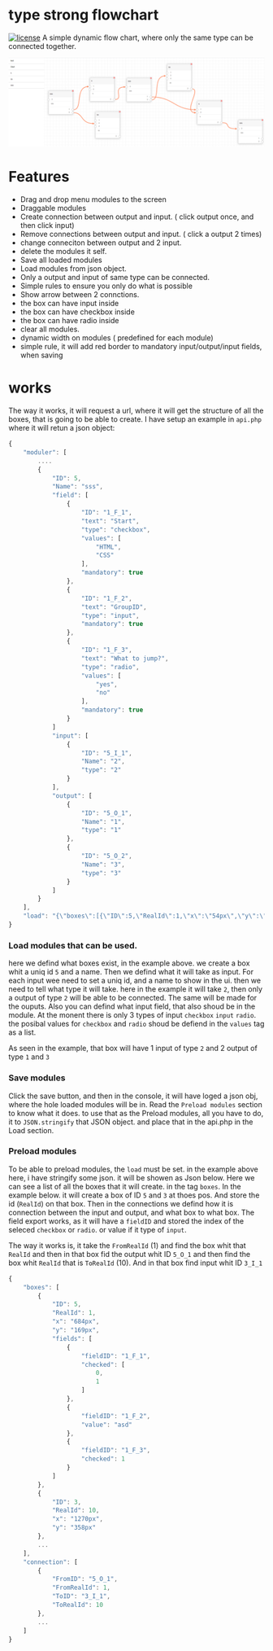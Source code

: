 # type strong flowchart

[![license](https://img.shields.io/badge/license-MIT-blue.svg)](LICENSE-MIT)
A simple dynamic flow chart, where only the same type can be connected together.

[![ex-010](images/demo.png)](https://github.com/quer/flow-chart-type-strong)

# Features
 * Drag and drop menu modules to the screen
 * Draggable modules
 * Create connection between output and input. ( click output once, and then click input)
 * Remove connections between output and input. ( click a output 2 times)
 * change conneciton between output and 2 input.
 * delete the modules it self.
 * Save all loaded modules
 * Load modules from json object.
 * Only a output and input of same type can be connected.
 * Simple rules to ensure you only do what is possible
 * Show arrow between 2 connctions.
 * the box can have input inside
 * the box can have checkbox inside
 * the box can have radio inside
 * clear all modules.
 * dynamic width on modules ( predefined for each module)
 * simple rule, it will add red border to mandatory input/output/input fields, when saving



# works
The way it works, it will request a url, where it will get the structure of all the boxes, that is going to be able to create. 
I have setup an example in `api.php` where it will retun a json object: 

```js
{
    "moduler": [
        ....
        {
            "ID": 5,
            "Name": "sss",
            "field": [
                {
                    "ID": "1_F_1",
                    "text": "Start",
                    "type": "checkbox",
                    "values": [
                        "HTML",
                        "CSS"
                    ],
                    "mandatory": true
                },
                {
                    "ID": "1_F_2",
                    "text": "GroupID",
                    "type": "input",
                    "mandatory": true
                },
                {
                    "ID": "1_F_3",
                    "text": "What to jump?",
                    "type": "radio",
                    "values": [
                        "yes",
                        "no"
                    ],
                    "mandatory": true
                }
            ]
            "input": [
                {
                    "ID": "5_I_1",
                    "Name": "2",
                    "type": "2"
                }
            ],
            "output": [
                {
                    "ID": "5_O_1",
                    "Name": "1",
                    "type": "1"
                },
                {
                    "ID": "5_O_2",
                    "Name": "3",
                    "type": "3"
                }
            ]
        }
    ],
    "load": "{\"boxes\":[{\"ID\":5,\"RealId\":1,\"x\":\"54px\",\"y\":\"69px\"},{\"ID\":4,\"RealId\":5,\"x\":\"342px\",\"y\":\"71px\"},{\"ID\":3,\"RealId\":10,\"x\":\"626px\",\"y\":\"78px\"},{\"ID\":5,\"RealId\":14,\"x\":\"912px\",\"y\":\"84px\"},{\"ID\":5,\"RealId\":18,\"x\":\"408px\",\"y\":\"445px\"},{\"ID\":4,\"RealId\":22,\"x\":\"851px\",\"y\":\"491px\"},{\"ID\":3,\"RealId\":27,\"x\":\"35px\",\"y\":\"456px\"}],\"connection\":[{\"FromID\":\"5_O_1\",\"FromRealId\":1,\"ToID\":\"4_I_1\",\"ToRealId\":5},{\"FromID\":\"4_O_1\",\"FromRealId\":5,\"ToID\":\"3_I_2\",\"ToRealId\":10},{\"FromID\":\"3_O_1\",\"FromRealId\":10,\"ToID\":\"5_I_1\",\"ToRealId\":14},{\"FromID\":\"5_O_1\",\"FromRealId\":18,\"ToID\":\"3_I_1\",\"ToRealId\":27},{\"FromID\":\"5_O_2\",\"FromRealId\":18,\"ToID\":\"4_I_2\",\"ToRealId\":22},{\"FromID\":\"4_O_1\",\"FromRealId\":22,\"ToID\":\"5_I_1\",\"ToRealId\":18},{\"FromID\":\"3_O_1\",\"FromRealId\":27,\"ToID\":\"5_I_1\",\"ToRealId\":1}]}"
}
```
### Load modules that can be used. 
here we defind what boxes exist, in the example above. we create a box whit a uniq id `5` and a name. 
Then we defind what it will take as input. For each input wee need to set a uniq id, and a name to show in the ui. then we need to tell what type it will take. here in the example it will take `2`, then only a output of type `2` will be able to be connected.
The same will be made for the ouputs.
Also you can defind what input field, that also shoud be in the module. At the monent there is only 3 types of input `checkbox` `input` `radio`. the posibal values for `checkbox` and `radio` shoud be defiend in the `values` tag as a list. 

As seen in the example, that box will have 1 input of type `2` and 2 output of type `1` and `3`

### Save modules
Click the save button, and then in the console, it will have loged a json obj, where the hole loaded modules will be in. 
Read the `Preload modules` section to know what it does. 
to use that as the Preload modules, all you have to do, it to `JSON.stringify` that JSON object. and place that in the api.php in the Load section.


### Preload modules
To be able to preload modules, the `load` must be set. in the example above here, i have stringify some json. it will be showen as Json below. 
Here we can see a list of all the boxes that it will create. in the tag `boxes`. In the example below. it will create a box of ID `5` and `3` at thoes pos. And store the id (`RealId`) on that box.
Then in the connections we defind how it is connection between the input and output, and what box to what box.
The field export works, as it will have a `fieldID` and stored the index of the seleced `checkbox` or `radio`. or value if it type of `input`.

The way it works is, it take the `FromRealId` (1) and find the box whit that `RealId` and then in that box fid the output whit ID `5_O_1` and then find the box whit `RealId` that is `ToRealId` (10). And in that box find input whit ID `3_I_1`

```js
{
    "boxes": [
        {
            "ID": 5,
            "RealId": 1,
            "x": "684px",
            "y": "169px",
            "fields": [
                {
                    "fieldID": "1_F_1",
                    "checked": [
                        0,
                        1
                    ]
                },
                {
                    "fieldID": "1_F_2",
                    "value": "asd"
                },
                {
                    "fieldID": "1_F_3",
                    "checked": 1
                }
            ]
        },
        {
            "ID": 3,
            "RealId": 10,
            "x": "1270px",
            "y": "358px"
        },
        ...
    ],
    "connection": [
        {
            "FromID": "5_O_1",
            "FromRealId": 1,
            "ToID": "3_I_1",
            "ToRealId": 10
        },
        ...
    ]
}
```
